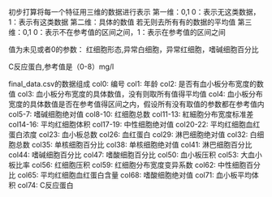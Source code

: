 初步打算将每一个特征用三维的数据进行表示
第一维：0,1     0：表示无这类数据，1：表示有这类数据
第二维：具体的数值   若无则去所有有的数据的平均值
第三维：0,1     0：表示不在参考值的区间之间，1：表示在参考值的区间之间

值为未见或者0的参数：
红细胞形态,异常白细胞，异常红细胞，嗜碱细胞百分比

C反应蛋白,参考值是（0-8）mg/l

final_data.csv的数据组成
col0:   编号
col1:   年龄
col2:   是否有血小板分布宽度的数值
col3:   血小板分布宽度的具体数值，没有则取所有值得平均值
col4:   血小板分布宽度的具体数值是否在参考值得区间之内，假设所有没有取值的参数都在参考值内
col5-7:     嗜碱细胞绝对值
col8-10:    红细胞总数
col11-13:   紅細胞分布宽度标准差
col14-16:   平均红细胞体积
col17-19:   中性细胞绝对值
col20-22:   平均红细胞血红蛋白浓度
col23:  血小板总数
col26:  血红蛋白
col29:  淋巴细胞绝对值
col32:  白细胞总数
col35:  单核细胞百分比
col38:  单核细胞绝对值
col41:  淋巴细胞百分比
col44:  嗜碱细胞百分比
col47:  嗜酸细胞百分比
col50:  血小板压积
col53:  大血小板比率
col56:  红细胞压积
col59:  红细胞分布宽度变异系数
col62:  中性细胞百分比
col65:  平均红细胞血红蛋白含量
col68:  嗜酸细胞绝对值
col71:  血小板平均体积
col74:  C反应蛋白
